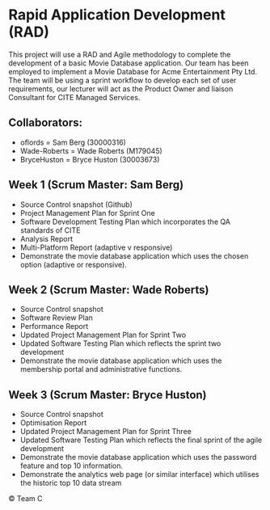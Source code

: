 # Rapid Application Development (RAD)

This project will use a RAD and Agile methodology to complete the development of a basic Movie
Database application. Our team has been employed to implement a Movie
Database for Acme Entertainment Pty Ltd. The team will be using a sprint workflow to develop each
set of user requirements, our lecturer will act as the Product Owner and liaison Consultant for CITE
Managed Services.

## Collaborators:
* oflords = Sam Berg (30000316)
* Wade-Roberts = Wade Roberts (M179045)
* BryceHuston = Bryce Huston (30003673)

## Week 1 (Scrum Master: Sam Berg)
* Source Control snapshot (Github)
* Project Management Plan for Sprint One
* Software Development Testing Plan which incorporates the QA standards of CITE
* Analysis Report
* Multi-Platform Report (adaptive v responsive)
* Demonstrate the movie database application which uses the chosen option (adaptive or responsive).

## Week 2 (Scrum Master: Wade Roberts)
* Source Control snapshot
* Software Review Plan
* Performance Report
* Updated Project Management Plan for Sprint Two
* Updated Software Testing Plan which reflects the sprint two development
* Demonstrate the movie database application which uses the membership portal and administrative functions.

## Week 3 (Scrum Master: Bryce Huston)
* Source Control snapshot
* Optimisation Report
* Updated Project Management Plan for Sprint Three
* Updated Software Testing Plan which reflects the final sprint of the agile development
* Demonstrate the movie database application which uses the password feature and top 10 information.
* Demonstrate the analytics web page (or similar interface) which utilises the historic top 10 data stream


© Team C
